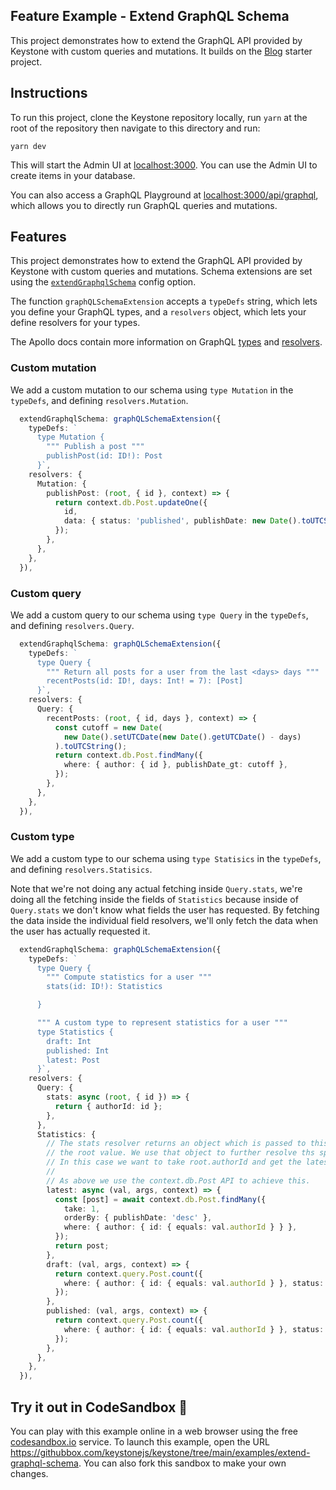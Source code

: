 ## Feature Example - Extend GraphQL Schema

This project demonstrates how to extend the GraphQL API provided by Keystone with custom queries and mutations.
It builds on the [Blog](../blog) starter project.

## Instructions

To run this project, clone the Keystone repository locally, run `yarn` at the root of the repository then navigate to this directory and run:

```shell
yarn dev
```

This will start the Admin UI at [localhost:3000](http://localhost:3000).
You can use the Admin UI to create items in your database.

You can also access a GraphQL Playground at [localhost:3000/api/graphql](http://localhost:3000/api/graphql), which allows you to directly run GraphQL queries and mutations.

## Features

This project demonstrates how to extend the GraphQL API provided by Keystone with custom queries and mutations.
Schema extensions are set using the [`extendGraphqlSchema`](https://keystonejs.com/docs/config/config#extend-graphql-schema) config option.

The function `graphQLSchemaExtension` accepts a `typeDefs` string, which lets you define your GraphQL types, and a `resolvers` object, which lets your define resolvers for your types.

The Apollo docs contain more information on GraphQL [types](https://www.apollographql.com/docs/apollo-server/schema/schema/) and [resolvers](https://www.apollographql.com/docs/apollo-server/data/resolvers/).

### Custom mutation

We add a custom mutation to our schema using `type Mutation` in the `typeDefs`, and defining `resolvers.Mutation`.

```typescript
  extendGraphqlSchema: graphQLSchemaExtension({
    typeDefs: `
      type Mutation {
        """ Publish a post """
        publishPost(id: ID!): Post
      }`,
    resolvers: {
      Mutation: {
        publishPost: (root, { id }, context) => {
          return context.db.Post.updateOne({
            id,
            data: { status: 'published', publishDate: new Date().toUTCString() },
          });
        },
      },
    },
  }),
```

### Custom query

We add a custom query to our schema using `type Query` in the `typeDefs`, and defining `resolvers.Query`.

```typescript
  extendGraphqlSchema: graphQLSchemaExtension({
    typeDefs: `
      type Query {
        """ Return all posts for a user from the last <days> days """
        recentPosts(id: ID!, days: Int! = 7): [Post]
      }`,
    resolvers: {
      Query: {
        recentPosts: (root, { id, days }, context) => {
          const cutoff = new Date(
            new Date().setUTCDate(new Date().getUTCDate() - days)
          ).toUTCString();
          return context.db.Post.findMany({
            where: { author: { id }, publishDate_gt: cutoff },
          });
        },
      },
    },
  }),
```

### Custom type

We add a custom type to our schema using `type Statisics` in the `typeDefs`, and defining `resolvers.Statisics`.

Note that we're not doing any actual fetching inside `Query.stats`, we're doing all the fetching inside the fields of `Statistics` because inside of `Query.stats` we don't know what fields the user has requested. By fetching the data inside the individual field resolvers, we'll only fetch the data when the user has actually requested it.

```typescript
  extendGraphqlSchema: graphQLSchemaExtension({
    typeDefs: `
      type Query {
        """ Compute statistics for a user """
        stats(id: ID!): Statistics

      }

      """ A custom type to represent statistics for a user """
      type Statistics {
        draft: Int
        published: Int
        latest: Post
      }`,
    resolvers: {
      Query: {
        stats: async (root, { id }) => {
          return { authorId: id };
        },
      },
      Statistics: {
        // The stats resolver returns an object which is passed to this resolver as
        // the root value. We use that object to further resolve ths specific fields.
        // In this case we want to take root.authorId and get the latest post for that author
        //
        // As above we use the context.db.Post API to achieve this.
        latest: async (val, args, context) => {
          const [post] = await context.db.Post.findMany({
            take: 1,
            orderBy: { publishDate: 'desc' },
            where: { author: { id: { equals: val.authorId } } },
          });
          return post;
        },
        draft: (val, args, context) => {
          return context.query.Post.count({
            where: { author: { id: { equals: val.authorId } }, status: { equals: 'draft' } },
          });
        },
        published: (val, args, context) => {
          return context.query.Post.count({
            where: { author: { id: { equals: val.authorId } }, status: { equals: 'published' } },
          });
        },
      },
    },
  }),
```

## Try it out in CodeSandbox 🧪

You can play with this example online in a web browser using the free [codesandbox.io](https://codesandbox.io/) service. To launch this example, open the URL <https://githubbox.com/keystonejs/keystone/tree/main/examples/extend-graphql-schema>. You can also fork this sandbox to make your own changes.

